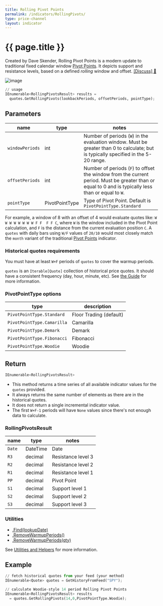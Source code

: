 ```yaml
---
title: Rolling Pivot Points
permalink: /indicators/RollingPivots/
type: price-channel
layout: indicator
---
```


# {{ page.title }}

Created by Dave Skender, Rolling Pivot Points is a modern update to traditional fixed calendar window [Pivot Points](../PivotPoints#content).  It depicts support and resistance levels, based on a defined _rolling_ window and offset.
[[Discuss] :speech_balloon:]({{site.github.base_repository_url}}/discussions/274 "Community discussion about this indicator")

![image]({{site.charturl}}/RollingPivots.png)

```python
// usage
IEnumerable<RollingPivotsResult> results =
  quotes.GetRollingPivots(lookbackPeriods, offsetPeriods, pointType);
```

## Parameters

| name | type | notes
| -- |-- |--
| `windowPeriods` | int | Number of periods (`W`) in the evaluation window.  Must be greater than 0 to calculate; but is typically specified in the 5-20 range.
| `offsetPeriods` | int | Number of periods (`F`) to offset the window from the current period.  Must be greater than or equal to 0 and is typically less than or equal to `W`.
| `pointType` | PivotPointType | Type of Pivot Point.  Default is `PivotPointType.Standard`

For example, a window of 8 with an offset of 4 would evaluate quotes like: `W W W W W W W W F F  F F C`, where `W` is the window included in the Pivot Point calculation, and `F` is the distance from the current evaluation position `C`.  A `quotes` with daily bars using `W/F` values of `20/10` would most closely match the `month` variant of the traditional [Pivot Points](../PivotPoints#content) indicator.

### Historical quotes requirements

You must have at least `W+F` periods of `quotes` to cover the warmup periods.

`quotes` is an `Iterable[Quote]` collection of historical price quotes.  It should have a consistent frequency (day, hour, minute, etc).  See [the Guide]({{site.baseurl}}/guide/#historical-quotes) for more information.

### PivotPointType options

| type | description
|-- |--
| `PivotPointType.Standard` | Floor Trading (default)
| `PivotPointType.Camarilla` | Camarilla
| `PivotPointType.Demark` | Demark
| `PivotPointType.Fibonacci` | Fibonacci
| `PivotPointType.Woodie` | Woodie

## Return

```python
IEnumerable<RollingPivotsResult>
```

- This method returns a time series of all available indicator values for the `quotes` provided.
- It always returns the same number of elements as there are in the historical quotes.
- It does not return a single incremental indicator value.
- The first `W+F-1` periods will have `None` values since there's not enough data to calculate.

### RollingPivotsResult

| name | type | notes
| -- |-- |--
| `Date` | DateTime | Date
| `R3` | decimal | Resistance level 3
| `R2` | decimal | Resistance level 2
| `R1` | decimal | Resistance level 1
| `PP` | decimal | Pivot Point
| `S1` | decimal | Support level 1
| `S2` | decimal | Support level 2
| `S3` | decimal | Support level 3

### Utilities

- [.Find(lookupDate)]({{site.baseurl}}/utilities#find-indicator-result-by-date)
- [.RemoveWarmupPeriods()]({{site.baseurl}}/utilities#remove-warmup-periods)
- [.RemoveWarmupPeriods(qty)]({{site.baseurl}}/utilities#remove-warmup-periods)

See [Utilities and Helpers]({{site.baseurl}}/utilities#utilities-for-indicator-results) for more information.

## Example

```python
// fetch historical quotes from your feed (your method)
IEnumerable<Quote> quotes = GetHistoryFromFeed("SPY");

// calculate Woodie-style 14 period Rolling Pivot Points
IEnumerable<RollingPivotsResult> results
  = quotes.GetRollingPivots(14,0,PivotPointType.Woodie);
```
